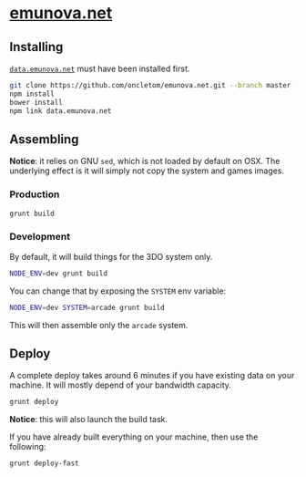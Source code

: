 # [emunova.net](http://emunova.net)

## Installing

[`data.emunova.net`](https://github.com/oncletom/data.emunova.net) must have been installed first.

```bash
git clone https://github.com/oncletom/emunova.net.git --branch master --single-branch
npm install
bower install
npm link data.emunova.net
```

## Assembling

**Notice**: it relies on GNU `sed`, which is not loaded by default on OSX.
The underlying effect is it will simply not copy the system and games images.

### Production

```bash
grunt build
```

### Development

By default, it will build things for the 3DO system only.

```bash
NODE_ENV=dev grunt build
```

You can change that by exposing the `SYSTEM` env variable:

```bash
NODE_ENV=dev SYSTEM=arcade grunt build
```

This will then assemble only the `arcade` system.

## Deploy

A complete deploy takes around 6 minutes if you have existing data on your machine.
It will mostly depend of your bandwidth capacity.

```bash
grunt deploy
```

**Notice**: this will also launch the build task.

If you have already built everything on your machine, then use the following:

```bash
grunt deploy-fast
```
